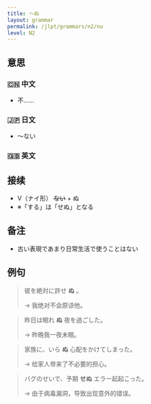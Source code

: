 ```yaml
---
title: 〜ぬ
layout: grammar
permalink: /jlpt/grammars/n2/nu
level: N2
---
```


## 意思

### 🇨🇳 中文

- 不……

### 🇯🇵 日文

- 〜ない

### 🇬🇧 英文


## 接续

- V（ナイ形） ~~ない~~ + ぬ
- ※「する」は「せぬ」となる

## 备注

- 古い表現であまり日常生活で使うことはない

## 例句

> 彼を絶対に許せ **ぬ** 。
>
> → 我绝对不会原谅他。

> 昨日は眠れ **ぬ** 夜を過ごした。
>
> → 昨晚我一夜未眠。

> 家族に、いら **ぬ** 心配をかけてしまった。
>
> → 给家人带来了不必要的担心。

> バグのせいで、予期 **せぬ** エラー起起こった。
>
> → 由于病毒漏洞，导致出现意外的错误。

